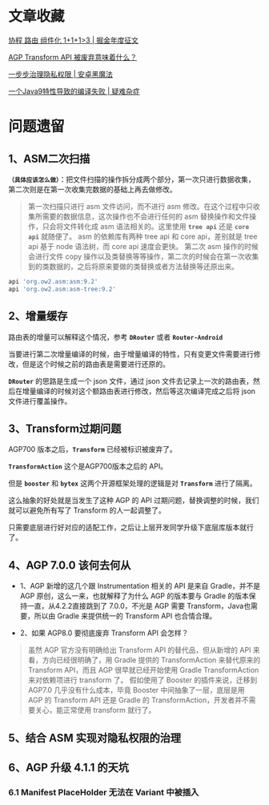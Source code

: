 # 文章收藏

[协程 路由 组件化 1+1+1>3 | 掘金年度征文](https://juejin.cn/post/6908232077200588814)

[AGP Transform API 被废弃意味着什么？](https://johnsonlee.io/2021/08/02/the-deprecation-of-agp-transform-api/)

[一步步治理隐私权限 | 安卓黑魔法](https://juejin.cn/post/6995015604839137316)

[一个Java9特性导致的编译失败 | 疑难杂症](https://juejin.cn/post/6988756346426376222)

# 问题遗留

## 1、ASM二次扫描

**`（具体应该怎么做）`**：把文件扫描的操作拆分成两个部分，第一次只进行数据收集，第二次则是在第一次收集完数据的基础上再去做修改。
> 第一次扫描只进行 asm 文件访问，而不进行 asm 修改。在这个过程中只收集所需要的数据信息，这次操作也不会进行任何的 asm 替换操作和文件操作，只会将文件转化成 asm 语法相关的。这里使用 **`tree api`** 还是 **`core api`** 就随便了。
> asm 的依赖库有两种 tree api 和 core api，差别就是 tree api 基于 node 语法树，而 core api 速度会更快。
> 第二次 asm 操作的时候会进行文件 copy 操作以及类替换等等操作，第二次的时候会在第一次收集到的类数据的，之后将原来要做的类替换或者方法替换等还原出来。

```groovy
api 'org.ow2.asm:asm:9.2'
api 'org.ow2.asm:asm-tree:9.2'
```

## 2、增量缓存

路由表的增量可以解释这个情况，参考 **`DRouter`** 或者 **`Router-Android`**

当要进行第二次增量编译的时候，由于增量编译的特性，只有变更文件需要进行修改，但是这个时候之前的路由表是需要进行还原的。

**`DRouter`** 的思路是生成一个 json 文件，通过 json 文件去记录上一次的路由表，然后在增量编译的时候对这个额路由表进行修改，然后等这次编译完成之后将 json 文件进行覆盖操作。

## 3、Transform过期问题

AGP700 版本之后，**`Transform`** 已经被标识被废弃了。

**`TransformAction`** 这个是AGP700版本之后的 API。

但是 **`booster`** 和 **`bytex`** 这两个开源框架处理的逻辑是对 **`Transform`** 进行了隔离。

这么抽象的好处就是当发生了这种 AGP 的 API 过期问题，替换调整的时候，我们就可以避免所有写了 Transform 的人一起调整了。

只需要底层进行好对应的适配工作，之后让上层开发同学升级下底层库版本就行了。

## 4、AGP 7.0.0 该何去何从

* 1、AGP 新增的这几个跟 Instrumentation 相关的 API 是来自 Gradle，并不是 AGP 原创，这么一来，也就解释了为什么 AGP 的版本要与 Gradle 的版本保持一直，从4.2.2直接跳到了 7.0.0，不光是 AGP 需要 Transform，Java也需要，所以由 Gradle 来提供统一的 Transform API 也合情合理。

* 2、如果 AGP8.0 要彻底废弃 Transform API 会怎样？

> 虽然 AGP 官方没有明确给出 Transform API 的替代品，但从新增的 API 来看，方向已经很明确了，用 Gradle 提供的 TransformAction 来替代原来的 Transform API，而且 AGP 很早就已经开始使用 Gradle TransformAction 来对依赖项进行 transform 了。
> 假如使用了 Booster 的插件来说，迁移到 AGP7.0 几乎没有什么成本，毕竟 Booster 中间抽象了一层，底层是用 AGP 的 Transform API 还是 Gradle 的 TransformAction，开发者并不需要关心，能正常使用 transform 就行了。

## 5、结合 ASM 实现对隐私权限的治理

## 6、AGP 升级 4.1.1 的天坑
### 6.1 Manifest PlaceHolder 无法在 Variant 中被插入


